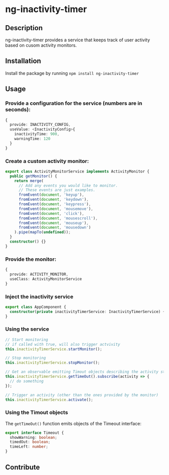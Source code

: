 # ng-inactivity-timer

## Description

ng-inactivity-timer provides a service that keeps track of user activity based on cusom activity monitors.

## Installation

Install the package by running
`npm install ng-inactivity-timer`

## Usage

### Provide a configuration for the service (numbers are in seconds):

```typescript
{
  provide: INACTIVITY_CONFIG,
  useValue: <InactivityConfig>{
    inactivityTime: 900,
    warningTime: 120
  }
}
```

### Create a custom activity monitor:

```typescript
export class ActivityMonitorService implements ActivityMonitor {
  public getMonitor() {
    return merge(
      // Add any events you would like to monitor.
      // These events are just examples.
      fromEvent(document, 'keyup'),
      fromEvent(document, 'keydown'),
      fromEvent(document, 'keypress'),
      fromEvent(document, 'mousemove'),
      fromEvent(document, 'click'),
      fromEvent(document, 'mousescroll'),
      fromEvent(document, 'mouseup'),
      fromEvent(document, 'mousedown')
    ).pipe(mapTo(undefined));
  }
  constructor() {}
}
```

### Provide the monitor:

```typescript
{
  provide: ACTIVITY_MONITOR,
  useClass: ActivityMonitorService
}
```

### Inject the inactivity service

```typescript
export class AppComponent {
  constructor(private inactivityTimerService: InactivityTimerService) {}
}
```

### Using the service

```typescript
// Start monitoring
// if called with true, will also trigger actvivity
this.inactivityTimerService.startMonitor();

// Stop monitoring
this.inactivityTimerService.stopMonitor();

// Get an observable emitting Timout objects describing the activity status
this.inactivityTimerService.getTimeOut().subscribe(activity => {
  // do something
});

// Trigger an activity (other than the ones provided by the monitor)
this.inactivityTimerService.activate();
```

### Using the Timout objects

The `getTimeOut()` function emits objects of the Timeout interface:

```typescript
export interface Timeout {
  showWarning: boolean;
  timedOut: boolean;
  timeLeft: number;
}
```

## Contribute
